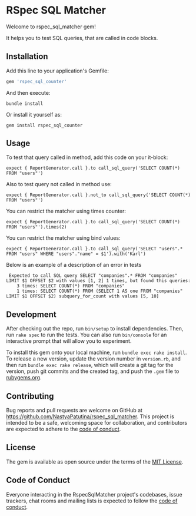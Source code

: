 # RSpec SQL Matcher

Welcome to rspec_sql_matcher gem!

It helps you to test SQL queries, that are called in code blocks.

## Installation

Add this line to your application's Gemfile:

```ruby
gem 'rspec_sql_counter'
```

And then execute:

    bundle install

Or install it yourself as:

    gem install rspec_sql_counter

## Usage

To test that query called in method, add this code on your it-block:

    expect { ReportGenerator.call }.to call_sql_query('SELECT COUNT(*) FROM "users"')

Also to test query not called in method use:

    expect { ReportGenerator.call }.not_to call_sql_query('SELECT COUNT(*) FROM "users"')

You can restrict the matcher using times counter:

    expect { ReportGenerator.call }.to call_sql_query('SELECT COUNT(*) FROM "users"').times(2)

You can restrict the matcher using bind values:

    expect { ReportGenerator.call }.to call_sql_query('SELECT "users".* FROM "users" WHERE "users"."name" = $1').with('Karl')

Below is an example of a description of an error in tests

```
 Expected to call SQL query SELECT "companies".* FROM "companies" LIMIT $1 OFFSET $2 with values [1, 2] 1 times, but found this queries:
    3 times: SELECT COUNT(*) FROM "companies"
    1 times: SELECT COUNT(*) FROM (SELECT 1 AS one FROM "companies" LIMIT $1 OFFSET $2) subquery_for_count with values [5, 10]
```

## Development

After checking out the repo, run `bin/setup` to install dependencies. Then, run `rake spec` to run the tests. You can also run `bin/console` for an interactive prompt that will allow you to experiment.

To install this gem onto your local machine, run `bundle exec rake install`. To release a new version, update the version number in `version.rb`, and then run `bundle exec rake release`, which will create a git tag for the version, push git commits and the created tag, and push the `.gem` file to [rubygems.org](https://rubygems.org).

## Contributing

Bug reports and pull requests are welcome on GitHub at https://github.com/NastyaPatutina/rspec_sql_matcher. This project is intended to be a safe, welcoming space for collaboration, and contributors are expected to adhere to the [code of conduct](https://github.com/NastyaPatutina/rspec_sql_matcher/blob/main/CODE_OF_CONDUCT.md).

## License

The gem is available as open source under the terms of the [MIT License](https://opensource.org/licenses/MIT).

## Code of Conduct

Everyone interacting in the RspecSqlMatcher project's codebases, issue trackers, chat rooms and mailing lists is expected to follow the [code of conduct](https://github.com/NastyaPatutina/rspec_sql_matcher/blob/main/CODE_OF_CONDUCT.md).
